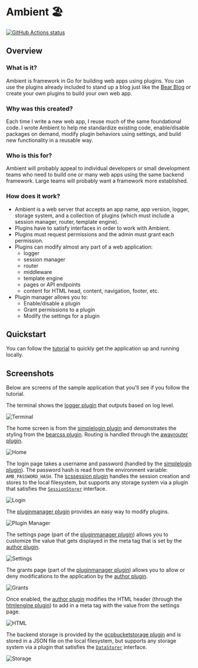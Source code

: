 # Ambient 🏖️

[![GitHub Actions status](https://github.com/josephspurrier/ambient/actions/workflows/unit-tests.yml/badge.svg)](https://github.com/josephspurrier/ambient/actions)

## Overview

### What is it?

Ambient is framework in Go for building web apps using plugins. You can use the plugins already included to stand up a blog just like the [Bear Blog](https://bearblog.dev/) or create your own plugins to build your own web app.

### Why was this created?

Each time I write a new web app, I reuse much of the same foundational code. I wrote Ambient to help me standardize existing code, enable/disable packages on demand, modify plugin behaviors using settings, and build new functionality in a reusable way.

### Who is this for?

Ambient will probably appeal to individual developers or small development teams who need to build one or many web apps using the same backend framework. Large teams will probably want a framework more established.

### How does it work?

- Ambient is a web server that accepts an app name, app version, logger, storage system, and a collection of plugins (which must include a session manager, router, template engine).
- Plugins have to satisfy interfaces in order to work with Ambient.
- Plugins must request permissions and the admin must grant each permission.
- Plugins can modify almost any part of a web application:
  - logger
  - session manager
  - router
  - middleware
  - template engine
  - pages or API endpoints
  - content for HTML head, content, navigation, footer, etc.
- Plugin manager allows you to:
  - Enable/disable a plugin
  - Grant permissions to a plugin
  - Modify the settings for a plugin

## Quickstart

You can follow the [tutorial](cmd/myapp/README.md) to quickly get the application up and running locally.

## Screenshots

Below are screens of the sample application that you'll see if you follow the tutorial.

The terminal shows the [logger plugin](plugin/logruslogger/logruslogger.go) that outputs based on log level.

![Terminal](doc/screenshot/terminal.png)

The home screen is from the [simplelogin plugin](plugin/simplelogin/simplelogin.go) and demonstrates the styling from the [bearcss plugin](plugin/bearcss/bearcss.go). Routing is handled through the [awayrouter plugin](plugin/awayrouter).

![Home](doc/screenshot/home.png)

The login page takes a username and password (handled by the [simplelogin plugin](plugin/simplelogin/simplelogin.go)). The password hash is read from the environment variable: `AMB_PASSWORD_HASH`. The [scssession plugin](plugin/scssession/scssession.go) handles the session creation and stores to the local filesystem, but supports any storage system via a plugin that satisfies the [`SessionStorer`](ambient_sessionstorer.go) interface.

![Login](doc/screenshot/login.png)

The [pluginmanager plugin](plugin/pluginmanager/pluginmanager.go) provides an easy way to modify plugins.

![Plugin Manager](doc/screenshot/pluginmanager.png)

The settings page (part of the [pluginmanager plugin](plugin/pluginmanager/pluginmanager.go)) allows you to customize the value that gets displayed in the meta tag that is set by the [author plugin](plugin/author/author.go).

![Settings](doc/screenshot/settings.png)

The grants page (part of the [pluginmanager plugin](plugin/pluginmanager/pluginmanager.go)) allows you to allow or deny modifications to the application by the [author plugin](plugin/author/author.go).

![Grants](doc/screenshot/grants.png)

Once enabled, the [author plugin](plugin/author/author.go) modifies the HTML header (through the [htmlengine plugin](plugin/htmlengine/htmlengine.go)) to add in a meta tag with the value from the settings page.

![HTML](doc/screenshot/htmlauthor.png)

The backend storage is provided by the [gcpbucketstorage plugin](plugin/gcpbucketstorage/gcpbucketstorage.go) and is stored in a JSON file on the local filesystem, but supports any storage system via a plugin that satisfies the [`DataStorer`](ambient_datastorer.go) interface.

![Storage](doc/screenshot/storage.png)